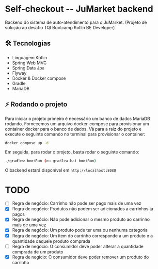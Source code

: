 # Self-checkout -- JuMarket backend

Backend do sistema de auto-atendimento para o JuMarket. (Projeto de solução ao desafio TQI Bootcamp Kotlin BE Developer)

## :hammer_and_wrench: Tecnologias

- Linguagem Kotlin
- Spring Web MVC
- Spring Data Jpa
- Flyway
- Docker & Docker compose
- Gradle
- MariaDB

## :zap: Rodando o projeto

Para iniciar o projeto primeiro é necessário um banco de dados MariaDB rodando. Fornecemos um arquivo
docker-compose para provisionar um container docker para o banco de dados. Vá para a raiz do projeto e
execute o seguinte comando no terminal para provisionar o container:

```sh
docker compose up -d
```

Em seguida, para rodar o projeto, basta rodar o seguinte comando:

```sh
./gradlew bootRun (ou gradlew.bat bootRun)
```

O backend estará disponível em `http://localhost:8080`

# TODO

- [ ] Regra de negócio: Carrinho não pode ser pago mais de uma vez
- [x] Regra de negócio: Produtos não podem ser adicionados a carrinhos já pagos
- [x] Regra de negócio: Não pode adicionar o mesmo produto ao carrinho mais de uma vez
- [x] Regra de negócio: Um produto pode ter uma ou nenhuma categoria
- [x] Regra de negócio: Um item do carrinho corresponde a um produto e a quantidade daquele produto comprada
- [ ] Regra de negócio: O consumidor deve poder alterar a quantidade comprada de um produto
- [x] Regra de negício: O consumidor deve poder remover um produto do carrinho

